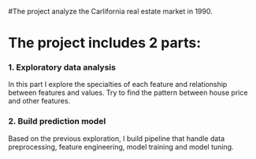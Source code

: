 #The project analyze the Carlifornia real estate market in 1990.

The project includes 2 parts:
===

### 1. Exploratory data analysis
In this part I explore the specialties of each feature and relationship between features and values. Try to find the pattern between house price and other features. 

### 2. Build prediction model
 Based on the previous exploration, I build pipeline that handle data preprocessing, feature engineering, model training and model tuning. 